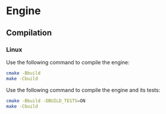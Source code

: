 # Engine

## Compilation

### Linux

Use the following command to compile the engine:

```bash
cmake -Bbuild
make -Cbuild
```

Use the following command to compile the engine and its tests:

```bash
cmake -Bbuild -DBUILD_TESTS=ON
make -Cbuild
```
